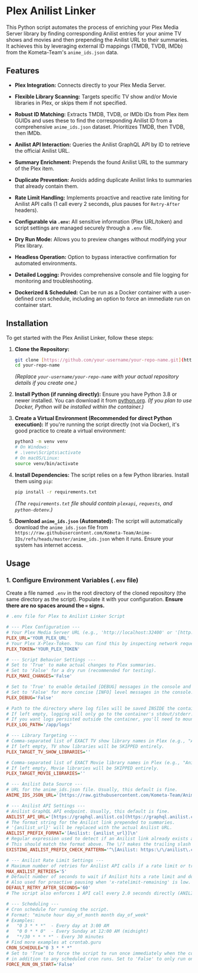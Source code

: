 # Plex Anilist Linker

This Python script automates the process of enriching your Plex Media Server library by finding corresponding Anilist entries for your anime TV shows and movies and then prepending the Anilist URL to their summaries. It achieves this by leveraging external ID mappings (TMDB, TVDB, IMDb) from the Kometa-Team's `anime_ids.json` data.

## Features

* **Plex Integration:** Connects directly to your Plex Media Server.

* **Flexible Library Scanning:** Targets specific TV show and/or Movie libraries in Plex, or skips them if not specified.

* **Robust ID Matching:** Extracts TMDB, TVDB, or IMDb IDs from Plex item GUIDs and uses these to find the corresponding Anilist ID from a comprehensive `anime_ids.json` dataset. Prioritizes TMDB, then TVDB, then IMDb.

* **Anilist API Interaction:** Queries the Anilist GraphQL API by ID to retrieve the official Anilist URL.

* **Summary Enrichment:** Prepends the found Anilist URL to the summary of the Plex item.

* **Duplicate Prevention:** Avoids adding duplicate Anilist links to summaries that already contain them.

* **Rate Limit Handling:** Implements proactive and reactive rate limiting for Anilist API calls (1 call every 2 seconds, plus pauses for `Retry-After` headers).

* **Configurable via `.env`:** All sensitive information (Plex URL/token) and script settings are managed securely through a `.env` file.

* **Dry Run Mode:** Allows you to preview changes without modifying your Plex library.

* **Headless Operation:** Option to bypass interactive confirmation for automated environments.

* **Detailed Logging:** Provides comprehensive console and file logging for monitoring and troubleshooting.

* **Dockerized & Scheduled:** Can be run as a Docker container with a user-defined cron schedule, including an option to force an immediate run on container start.

## Installation

To get started with the Plex Anilist Linker, follow these steps:

1.  **Clone the Repository:**

    ```bash
    git clone [https://github.com/your-username/your-repo-name.git](https://github.com/your-username/your-repo-name.git)
    cd your-repo-name

    ```

    *(Replace `your-username/your-repo-name` with your actual repository details if you create one.)*

2.  **Install Python (if running directly):**
    Ensure you have Python 3.8 or newer installed. You can download it from [python.org](https://www.python.org/downloads/). *(If you plan to use Docker, Python will be installed within the container.)*

3.  **Create a Virtual Environment (Recommended for direct Python execution):**
    If you're running the script directly (not via Docker), it's good practice to create a virtual environment:

    ```bash
    python3 -m venv venv
    # On Windows:
    # .\venv\Scripts\activate
    # On macOS/Linux:
    source venv/bin/activate

    ```

4.  **Install Dependencies:**
    The script relies on a few Python libraries. Install them using `pip`:

    ```bash
    pip install -r requirements.txt

    ```

    *(The `requirements.txt` file should contain `plexapi`, `requests`, and `python-dotenv`.)*

5.  **Download `anime_ids.json` (Automated):**
    The script will automatically download the `anime_ids.json` file from `https://raw.githubusercontent.com/Kometa-Team/Anime-IDs/refs/heads/master/anime_ids.json` when it runs. Ensure your system has internet access.

## Usage

### 1. Configure Environment Variables (`.env` file)

Create a file named `.env` in the root directory of the cloned repository (the same directory as the script). Populate it with your configuration. **Ensure there are no spaces around the `=` signs.**

```ini
# .env file for Plex to Anilist Linker Script

# --- Plex Configuration ---
# Your Plex Media Server URL (e.g., 'http://localhost:32400' or '[http://192.168.1.100:32400](http://192.168.1.100:32400)')
PLEX_URL='YOUR_PLEX_URL'
# Your Plex X-Plex-Token. You can find this by inspecting network requests when using Plex Web.
PLEX_TOKEN='YOUR_PLEX_TOKEN'

# --- Script Behavior Settings ---
# Set to 'True' to make actual changes to Plex summaries.
# Set to 'False' for a dry run (recommended for testing).
PLEX_MAKE_CHANGES='False'

# Set to 'True' to enable detailed [DEBUG] messages in the console and log file.
# Set to 'False' for more concise [INFO] level messages in the console.
PLEX_DEBUG='False'

# Path to the directory where log files will be saved INSIDE the container (e.g., '/app/logs').
# If left empty, logging will only go to the container's stdout/stderr.
# If you want logs persisted outside the container, you'll need to mount a volume.
PLEX_LOG_PATH='/app/logs'

# --- Library Targeting ---
# Comma-separated list of EXACT TV show library names in Plex (e.g., "Anime,My Cartoons").
# If left empty, TV show libraries will be SKIPPED entirely.
PLEX_TARGET_TV_SHOW_LIBRARIES=''

# Comma-separated list of EXACT Movie library names in Plex (e.g., "Anime Movies,Studio Ghibli").
# If left empty, Movie libraries will be SKIPPED entirely.
PLEX_TARGET_MOVIE_LIBRARIES=''

# --- Anilist Data Source ---
# URL for the anime_ids.json file. Usually, this default is fine.
ANIME_IDS_JSON_URL='[https://raw.githubusercontent.com/Kometa-Team/Anime-IDs/refs/heads/master/anime_ids.json](https://raw.githubusercontent.com/Kometa-Team/Anime-IDs/refs/heads/master/anime_ids.json)'

# --- Anilist API Settings ---
# Anilist GraphQL API endpoint. Usually, this default is fine.
ANILIST_API_URL='[https://graphql.anilist.co](https://graphql.anilist.co)'
# The format string for the Anilist link prepended to summaries.
# '{anilist_url}' will be replaced with the actual Anilist URL.
ANILIST_PREFIX_FORMAT='[Anilist: {anilist_url}]\n'
# Regular expression used to detect if an Anilist link already exists at the start of the summary.
# This should match the format above. The \/? makes the trailing slash optional.
EXISTING_ANILIST_PREFIX_CHECK_PATTERN='^\[Anilist: https:\/\/anilist\.co\/anime\/\\d+\/?\]\s*'

# --- Anilist Rate Limit Settings ---
# Maximum number of retries for Anilist API calls if a rate limit or transient error occurs.
MAX_ANILIST_RETRIES='5'
# Default number of seconds to wait if Anilist hits a rate limit and doesn't provide a 'Retry-After' header.
# Also used for proactive pausing when 'x-ratelimit-remaining' is low.
DEFAULT_RETRY_AFTER_SECONDS='60'
# The script also enforces 1 API call every 2.0 seconds directly (ANILIST_MIN_INTERVAL_SECONDS = 2.0 in script).

# --- Scheduling ---
# Cron schedule for running the script.
# Format: "minute hour day_of_month month day_of_week"
# Examples:
#   "0 3 * * *"  - Every day at 3:00 AM
#   "0 0 * * 0"  - Every Sunday at 12:00 AM (midnight)
#   "*/30 * * * *" - Every 30 minutes
# Find more examples at crontab.guru
CRON_SCHEDULE="0 3 * * *"
# Set to 'True' to force the script to run once immediately when the container starts,
# in addition to any scheduled cron runs. Set to 'False' to only run on schedule.
FORCE_RUN_ON_START='False'
